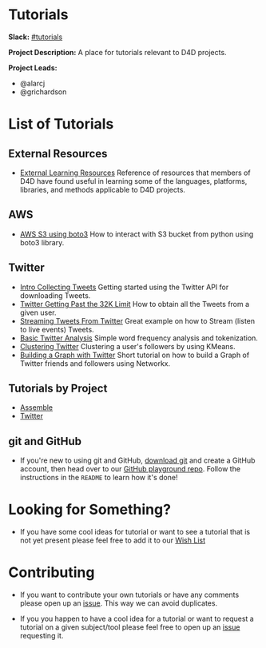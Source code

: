 # Tutorials

**Slack:** [#tutorials](https://datafordemocracy.slack.com/messages/tutorials/)

**Project Description:** A place for tutorials relevant to D4D projects.

**Project Leads:**
* @alarcj
* @grichardson

# List of Tutorials
## External Resources
* [External Learning Resources](https://github.com/Data4Democracy/tutorials/blob/master/External%20Resources/learning-resources.md)
 Reference of resources that members of D4D have found useful in learning some of the languages, platforms, libraries, and methods applicable to D4D projects.

## AWS
* [AWS S3 using boto3](https://github.com/Data4Democracy/tutorials/blob/master/aws/AWS_Boto3_s3_intro.ipynb)
 How to interact with S3 bucket from python using boto3 library.

## Twitter
* [Intro Collecting Tweets](https://github.com/Data4Democracy/tutorials/blob/master/Twitter/Intro_Collecting_Tweets.ipynb)
 Getting started using the Twitter API for downloading Tweets.
* [Twitter Getting Past the 32K Limit](https://github.com/Data4Democracy/tutorials/blob/master/Twitter/Twitter_Gettingpast_32K_Limit.ipynb)
 How to obtain all the Tweets from a given user.
* [Streaming Tweets From Twitter](https://github.com/Data4Democracy/tutorials/blob/master/Twitter/StreamingTweetsFromTwitter.ipynb)
 Great example on how to Stream (listen to live events) Tweets.
* [Basic Twitter Analysis](https://github.com/Data4Democracy/tutorials/blob/master/Twitter/Basic_Twiter_Analysis.ipynb)
 Simple word frequency analysis and tokenization.
* [Clustering Twitter](https://github.com/Data4Democracy/tutorials/blob/master/Twitter/Clustering_twitter.ipynb)
 Clustering a user's followers by using KMeans.
* [Building a Graph with Twitter](https://github.com/Data4Democracy/tutorials/blob/master/Twitter/Building_a_Graph_Twitter.ipynb)
 Short tutorial on how to build a Graph of Twitter friends and followers using Networkx.

## Tutorials by Project
* [Assemble](https://github.com/Data4Democracy/assemble)
 * [Twitter](https://github.com/Data4Democracy/tutorials/tree/master/Twitter)


## git and GitHub
* If you're new to using git and GitHub, [download git](https://git-scm.com) and create a GitHub account, then head over to our [GitHub playground repo](https://github.com/Data4Democracy/github-playground). Follow the instructions in the `README` to learn how it's done!

# Looking for Something?
* If you have some cool ideas for tutorial or want to see a tutorial that is not yet present please feel free to add it to our [Wish List](https://docs.google.com/spreadsheets/d/1o_821rVkR-8yz_dMBEN6Srl7tgXzrw-K8Nsqk-xkAmU/edit#gid=0)

# Contributing
* If you want to contribute your own tutorials or have any comments please open up an [issue](https://github.com/Data4Democracy/tutorials/issues).
This way we can avoid duplicates.

* If you you happen to have a cool idea for a tutorial or want to request a tutorial on a given subject/tool please feel free to open up an [issue](https://github.com/Data4Democracy/tutorials/issues) requesting it.
